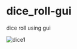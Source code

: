 # dice_roll-gui
dice roll using gui

![dice1](https://user-images.githubusercontent.com/52875849/89094896-82e1db00-d3e6-11ea-8b98-5fa4616845a5.PNG)
